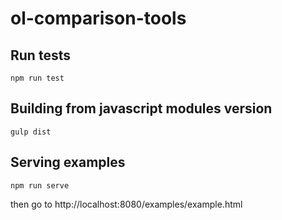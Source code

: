 # ol-comparison-tools


Run tests
---------
`npm run test`

Building from javascript modules version
--------
`gulp dist`

Serving examples
--------
`npm run serve`

then go to http://localhost:8080/examples/example.html

